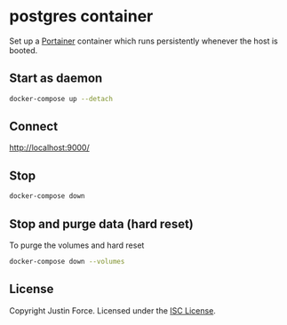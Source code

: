 # postgres container

Set up a [Portainer][] container which runs persistently whenever the host
is booted.

[portainer]: https://www.portainer.io/

## Start as daemon

```sh
docker-compose up --detach
```

## Connect

<http://localhost:9000/>

## Stop

```sh
docker-compose down
```

## Stop and purge data (hard reset)

To purge the volumes and hard reset

```sh
docker-compose down --volumes
```

## License

Copyright Justin Force. Licensed under the [ISC License][].

[isc license]: http://www.opensource.org/licenses/ISC

